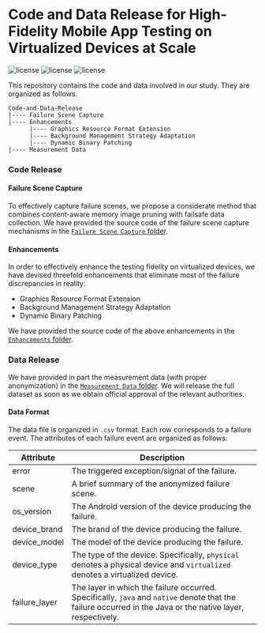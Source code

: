 # Code and Data Release for High-Fidelity Mobile App Testing on Virtualized Devices at Scale

![license](https://img.shields.io/badge/Platform-Android-green "Android")
![license](https://img.shields.io/badge/Version-Beta-yellow "Version")
![license](https://img.shields.io/badge/Licence-Apache%202.0-blue.svg "Apache")

This repository contains the code and data involved in our study.
They are organized as follows.

```
Code-and-Data-Release
|---- Failure Scene Capture
|---- Enhancements
      |---- Graphics Resource Format Extension
      |---- Background Management Strategy Adaptation
      |---- Dynamic Binary Patching
|---- Measurement Data
```

### Code Release

#### Failure Scene Capture

To effectively capture failure scenes, we propose a considerate method that combines content-aware memory image pruning with failsafe data collection.
We have provided the source code of the failure scene capture mechanisms in the [`Failure Scene Capture` folder](https://github.com/Android-Emulation-Testing/Code-and-Data-Release/tree/main/Failure%20Scene%20Capture).

#### Enhancements

In order to effectively enhance the testing fidelity on virtualized devices, we have devised threefold enhancements that eliminate most of the failure discrepancies in reality:

 * Graphics Resource Format Extension
 * Background Management Strategy Adaptation
 * Dynamic Binary Patching

We have provided the source code of the above enhancements in the [`Enhancements` folder](https://github.com/Android-Emulation-Testing/Code-and-Data-Release/tree/main/Enhancements).

### Data Release

We have provided in part the measurement data (with proper anonymization) in the [`Measurement Data` folder](https://github.com/Android-Emulation-Testing/Code-and-Data-Release/tree/main/Measurement%20Data). 
We will release the full dataset as soon as we obtain official approval of the relevant authorities.

#### Data Format

The data file is organized in `.csv` format. 
Each row corresponds to a failure event.
The attributes of each failure event are organized as follows:

|  Attribute   | Description  |
|  ----  | ----  |
| error  | The triggered exception/signal of the failure. |
| scene  | A brief summary of the anonymized failure scene. |
| os_version  | The Android version of the device producing the failure. |
| device_brand  | The brand of the device producing the failure. |
| device_model  | The model of the device producing the failure. |
| device_type  | The type of the device. Specifically, `physical` denotes a physical device and `virtualized` denotes a virtualized device. |
| failure_layer  | The layer in which the failure occurred. Specifically, `java` and `native` denote that the failure occurred in the Java or the native layer, respectively. |
